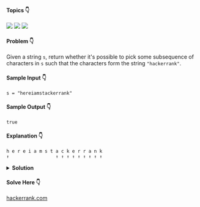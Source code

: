 #### Topics :point_down:
![](https://img.shields.io/badge/-queue-wheat)
![](https://img.shields.io/badge/-string-wheat)
![](https://img.shields.io/badge/-two--pointer-wheat)

#### Problem :point_down:
Given a string `s`, return whether it's possible to pick some subsequence of characters in `s` such that the characters form the string `"hackerrank"`.
#### Sample Input :point_down:
```
s = "hereiamstackerrank"
```
#### Sample Output :point_down:
```
true
```
#### Explanation :point_down:
```
h e r e i a m s t a c k e r r a n k
↑                 ↑ ↑ ↑ ↑ ↑ ↑ ↑ ↑ ↑
```
<details>
<summary><strong>Solution</strong></summary>

#### Python :point_down:
```py
def solve(s):
    t = 'hackerrank'
    j = 0
    for i in range(len(s)):
        if j < len(t) and s[i] == t[j]:
            j += 1
            
    if j < len(t):
        return False
    
    return True
```  
#### Time Complexity :point_down:
```
O(n)
```
#### Space Complexity :point_down:
```
O(1)
```
#### Python :point_down:
```py
def solve(s):
    q = list('hackerrank') # queue
    for c in s:
        if q and c == q[0]:
            q.pop(0)
        if not q:
            return True
        
    return False
```  
#### Time Complexity :point_down:
```
O(n)
```
#### Space Complexity :point_down:
```
O(n)
```
</details>

#### Solve Here :point_down:
[hackerrank.com](https://www.hackerrank.com/challenges/hackerrank-in-a-string/problem)
